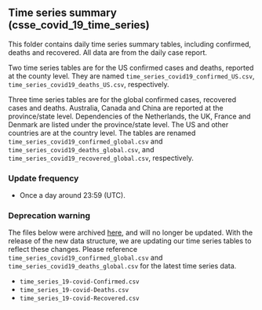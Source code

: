 ## Time series summary (csse_covid_19_time_series)

This folder contains daily time series summary tables, including confirmed, deaths and recovered. All data are from the daily case report.

Two time series tables are for the US confirmed cases and deaths, reported at the county level. They are named `time_series_covid19_confirmed_US.csv`, `time_series_covid19_deaths_US.csv`, respectively.

Three time series tables are for the global confirmed cases, recovered cases and deaths. Australia, Canada and China are reported at the province/state level. Dependencies of the Netherlands, the UK, France and Denmark are listed under the province/state level. The US and other countries are at the country level. The tables are renamed  `time_series_covid19_confirmed_global.csv` and `time_series_covid19_deaths_global.csv`, and `time_series_covid19_recovered_global.csv`, respectively.

### Update frequency

* Once a day around 23:59 (UTC).

###  Deprecation warning

The files below were archived [here](https://github.com/CSSEGISandData/COVID-19/tree/master/archived_data/archived_time_series), and will no longer be updated. With the release of the new data structure, we are updating our time series tables to reflect these changes. Please reference `time_series_covid19_confirmed_global.csv` and `time_series_covid19_deaths_global.csv` for the latest time series data. 

* `time_series_19-covid-Confirmed.csv`
* `time_series_19-covid-Deaths.csv`	
* `time_series_19-covid-Recovered.csv`
